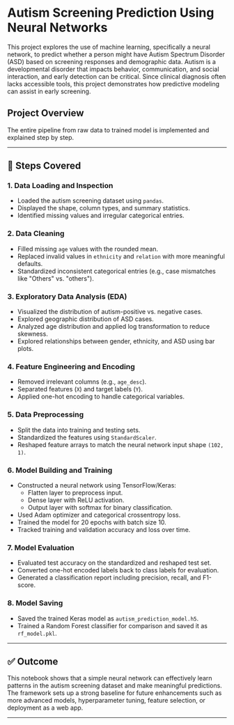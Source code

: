 # Autism Screening Prediction Using Neural Networks

This project explores the use of machine learning, specifically a neural network, to predict whether a person might have Autism Spectrum Disorder (ASD) based on screening responses and demographic data. Autism is a developmental disorder that impacts behavior, communication, and social interaction, and early detection can be critical. Since clinical diagnosis often lacks accessible tools, this project demonstrates how predictive modeling can assist in early screening.

## Project Overview

The entire pipeline from raw data to trained model is implemented and explained step by step.

---

## 📌 Steps Covered

### 1. Data Loading and Inspection
- Loaded the autism screening dataset using `pandas`.
- Displayed the shape, column types, and summary statistics.
- Identified missing values and irregular categorical entries.

### 2. Data Cleaning
- Filled missing `age` values with the rounded mean.
- Replaced invalid values in `ethnicity` and `relation` with more meaningful defaults.
- Standardized inconsistent categorical entries (e.g., case mismatches like "Others" vs. "others").

### 3. Exploratory Data Analysis (EDA)
- Visualized the distribution of autism-positive vs. negative cases.
- Explored geographic distribution of ASD cases.
- Analyzed age distribution and applied log transformation to reduce skewness.
- Explored relationships between gender, ethnicity, and ASD using bar plots.

### 4. Feature Engineering and Encoding
- Removed irrelevant columns (e.g., `age_desc`).
- Separated features (`X`) and target labels (`Y`).
- Applied one-hot encoding to handle categorical variables.

### 5. Data Preprocessing
- Split the data into training and testing sets.
- Standardized the features using `StandardScaler`.
- Reshaped feature arrays to match the neural network input shape `(102, 1)`.

### 6. Model Building and Training
- Constructed a neural network using TensorFlow/Keras:
  - Flatten layer to preprocess input.
  - Dense layer with ReLU activation.
  - Output layer with softmax for binary classification.
- Used Adam optimizer and categorical crossentropy loss.
- Trained the model for 20 epochs with batch size 10.
- Tracked training and validation accuracy and loss over time.

### 7. Model Evaluation
- Evaluated test accuracy on the standardized and reshaped test set.
- Converted one-hot encoded labels back to class labels for evaluation.
- Generated a classification report including precision, recall, and F1-score.

### 8. Model Saving
- Saved the trained Keras model as `autism_prediction_model.h5`.
- Trained a Random Forest classifier for comparison and saved it as `rf_model.pkl`.

---

## ✅ Outcome

This notebook shows that a simple neural network can effectively learn patterns in the autism screening dataset and make meaningful predictions. The framework sets up a strong baseline for future enhancements such as more advanced models, hyperparameter tuning, feature selection, or deployment as a web app.

---
